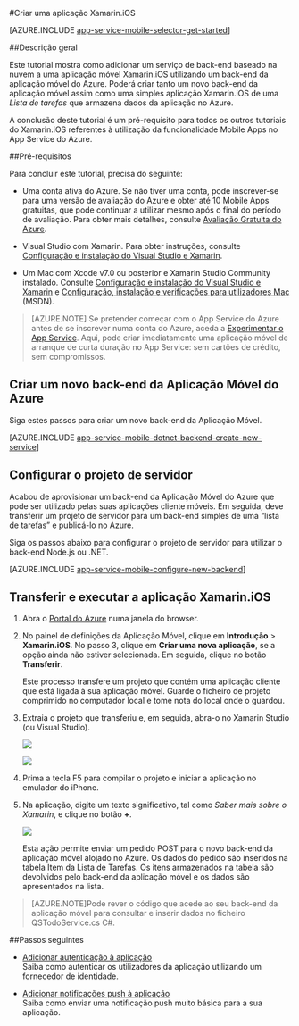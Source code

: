 <properties
    pageTitle="Introdução às Mobile Apps do App Service do Azure para aplicações Xamarin.iOS | Microsoft Azure"
    description="Siga este tutorial para começar a utilizar Mobile Apps para o desenvolvimento do Xamarin.iOS"
    services="app-service\mobile"
    documentationCenter="xamarin"
    authors="wesmc7777"
    manager="dwrede"
    editor=""/>

<tags
    ms.service="app-service-mobile"
    ms.workload="na"
    ms.tgt_pltfrm="mobile-xamarin-ios"
    ms.devlang="dotnet"
    ms.topic="hero-article"
    ms.date="08/04/2016"
    ms.author="normesta"/>


#Criar uma aplicação Xamarin.iOS

[AZURE.INCLUDE [app-service-mobile-selector-get-started](../../includes/app-service-mobile-selector-get-started.md)]

##Descrição geral

Este tutorial mostra como adicionar um serviço de back-end baseado na nuvem a uma aplicação móvel Xamarin.iOS utilizando um back-end da aplicação móvel do Azure.  Poderá criar tanto um novo back-end da aplicação móvel assim como uma simples aplicação Xamarin.iOS de uma _Lista de tarefas_ que armazena dados da aplicação no Azure.

A conclusão deste tutorial é um pré-requisito para todos os outros tutoriais do Xamarin.iOS referentes à utilização da funcionalidade Mobile Apps no App Service do Azure.

##Pré-requisitos

Para concluir este tutorial, precisa do seguinte:

* Uma conta ativa do Azure. Se não tiver uma conta, pode inscrever-se para uma versão de avaliação do Azure e obter até 10 Mobile Apps gratuitas, que pode continuar a utilizar mesmo após o final do período de avaliação. Para obter mais detalhes, consulte [Avaliação Gratuita do Azure](https://azure.microsoft.com/pricing/free-trial/).

* Visual Studio com Xamarin. Para obter instruções, consulte [Configuração e instalação do Visual Studio e Xamarin](https://msdn.microsoft.com/library/mt613162.aspx).

* Um Mac com Xcode v7.0 ou posterior e Xamarin Studio Community instalado. Consulte [Configuração e instalação do Visual Studio e Xamarin](https://msdn.microsoft.com/library/mt613162.aspx) e [Configuração, instalação e verificações para utilizadores Mac](https://msdn.microsoft.com/library/mt488770.aspx) (MSDN).

>[AZURE.NOTE] Se pretender começar com o App Service do Azure antes de se inscrever numa conta do Azure, aceda a [Experimentar o App Service](https://tryappservice.azure.com/?appServiceName=mobile). Aqui, pode criar imediatamente uma aplicação móvel de arranque de curta duração no App Service: sem cartões de crédito, sem compromissos.

## Criar um novo back-end da Aplicação Móvel do Azure

Siga estes passos para criar um novo back-end da Aplicação Móvel.

[AZURE.INCLUDE [app-service-mobile-dotnet-backend-create-new-service](../../includes/app-service-mobile-dotnet-backend-create-new-service.md)]

## Configurar o projeto de servidor

Acabou de aprovisionar um back-end da Aplicação Móvel do Azure que pode ser utilizado pelas suas aplicações cliente móveis. Em seguida, deve transferir um projeto de servidor para um back-end simples de uma “lista de tarefas” e publicá-lo no Azure.

Siga os passos abaixo para configurar o projeto de servidor para utilizar o back-end Node.js ou .NET.

[AZURE.INCLUDE [app-service-mobile-configure-new-backend](../../includes/app-service-mobile-configure-new-backend.md)]

## Transferir e executar a aplicação Xamarin.iOS

1. Abra o [Portal do Azure] numa janela do browser.

2. No painel de definições da Aplicação Móvel, clique em **Introdução** > **Xamarin.iOS**. No passo 3, clique em **Criar uma nova aplicação**, se a opção ainda não estiver selecionada.  Em seguida, clique no botão **Transferir**.

    Este processo transfere um projeto que contém uma aplicação cliente que está ligada à sua aplicação móvel. Guarde o ficheiro de projeto comprimido no computador local e tome nota do local onde o guardou.

3. Extraia o projeto que transferiu e, em seguida, abra-o no Xamarin Studio (ou Visual Studio).

    ![][9]

    ![][8]

4. Prima a tecla F5 para compilar o projeto e iniciar a aplicação no emulador do iPhone.

5. Na aplicação, digite um texto significativo, tal como _Saber mais sobre o Xamarin_, e clique no botão **+**.

    ![][10]

    Esta ação permite enviar um pedido POST para o novo back-end da aplicação móvel alojado no Azure. Os dados do pedido são inseridos na tabela Item da Lista de Tarefas. Os itens armazenados na tabela são devolvidos pelo back-end da aplicação móvel e os dados são apresentados na lista.

>[AZURE.NOTE]Pode rever o código que acede ao seu back-end da aplicação móvel para consultar e inserir dados no ficheiro QSTodoService.cs C#.

##Passos seguintes

* [Adicionar autenticação à aplicação ](app-service-mobile-xamarin-ios-get-started-users.md)
  <br/>Saiba como autenticar os utilizadores da aplicação utilizando um fornecedor de identidade.

* [Adicionar notificações push à aplicação](app-service-mobile-xamarin-ios-get-started-push.md)
  <br/>Saiba como enviar uma notificação push muito básica para a sua aplicação.

<!-- Anchors. -->
[Introdução aos back-ends de Mobile Apps]:#getting-started
[Criar um novo back-end da aplicação móvel]:#create-new-service
[Passos Seguintes]:#next-steps



<!-- Images. -->
[6]: ./media/app-service-mobile-xamarin-ios-get-started/xamarin-ios-quickstart.png
[8]: ./media/app-service-mobile-xamarin-ios-get-started/mobile-xamarin-project-ios-vs.png
[9]: ./media/app-service-mobile-xamarin-ios-get-started/mobile-xamarin-project-ios-xs.png
[10]: ./media/app-service-mobile-xamarin-ios-get-started/mobile-quickstart-startup-ios.png

<!-- URLs. -->
[Portal do Azure]: https://portal.azure.com/



<!--HONumber=ago16_HO4-->


